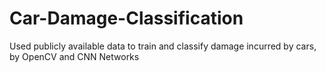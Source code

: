 # Car-Damage-Classification
Used publicly available data to train and classify damage incurred by cars, by OpenCV and CNN Networks
